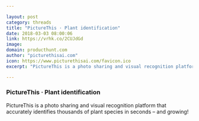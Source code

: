 ```yaml
---

layout: post
category: threads
title: "PictureThis · Plant identification"
date: 2018-03-03 08:00:06
link: https://vrhk.co/2CUJdGd
image: 
domain: producthunt.com
author: "picturethisai.com"
icon: https://www.picturethisai.com/favicon.ico
excerpt: "PictureThis is a photo sharing and visual recognition platform that accurately identifies thousands of plant species in seconds – and growing!"

---
```


### PictureThis · Plant identification

PictureThis is a photo sharing and visual recognition platform that accurately identifies thousands of plant species in seconds – and growing!